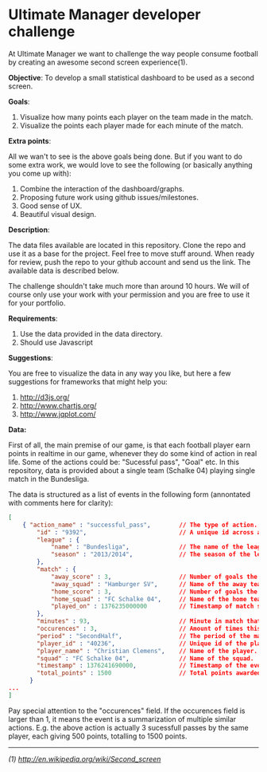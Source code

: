 Ultimate Manager developer challenge
====================================
At Ultimate Manager we want to challenge the way people consume football by creating an awesome second screen experience(1).

**Objective**: To develop a small statistical dashboard to be used as a second screen.

**Goals**:

1. Visualize how many points each player on the team made in the match.
2. Visualize the points each player made for each minute of the match.

**Extra points**:

All we wan't to see is the above goals being done. But if you want to do some extra work, we would love to see the following (or basically anything you come up with):

1. Combine the interaction of the dashboard/graphs.
2. Proposing future work using github issues/milestones.
2. Good sense of UX.
3. Beautiful visual design.

**Description**:

The data files available are located in this repository. Clone the repo and use it as a base for the project. Feel free to move stuff around. When ready for review, push the repo to your github account and send us the link. The available data is described below.

The challenge shouldn't take much more than around 10 hours.
We will of course only use your work with your permission and you are free to use it for your portfolio.

**Requirements**:

1. Use the data provided in the data directory.
2. Should use Javascript

**Suggestions**:

You are free to visualize the data in any way you like, but here a few suggestions for frameworks that might help you:

1. http://d3js.org/
2. http://www.chartjs.org/
3. http://www.jqplot.com/

**Data:**

First of all, the main premise of our game, is that each football player earn points in realtime in our game, whenever they do some kind of action in real life. Some of the actions could be: "Sucessful pass", "Goal" etc. In this repository, data is provided about a single team (Schalke 04) playing single match in the Bundesliga.

The data is structured as a list of events in the following form (annontated with comments here for clarity):

```json
[
    { "action_name" : "successful_pass",        // The type of action.
        "id" : "9392",                          // A unique id across all events.
        "league" : {
            "name" : "Bundesliga",              // The name of the league
            "season" : "2013/2014",             // The season of the league
        },
        "match" : {
            "away_score" : 3,                   // Number of goals the away team made
            "away_squad" : "Hamburger SV",      // Name of the away team
            "home_score" : 3,                   // Number of goals the home team made
            "home_squad" : "FC Schalke 04",     // Name of the home team
            "played_on" : 1376235000000         // Timestamp of match start (UNIX millisecond)
        },
        "minutes" : 93,                         // Minute in match that the action occured.
        "occurences" : 3,                       // Amount of times this action occured. (See more below).
        "period" : "SecondHalf",                // The period of the match in which the action occured.
        "player_id" : "40236",                  // Unique id of the player.
        "player_name" : "Christian Clemens",    // Name of the player.
        "squad" : "FC Schalke 04",              // Name of the squad.
        "timestamp" : 1376241690000,            // Timestamp of the event (UNIX millisecond)
        "total_points" : 1500                   // Total points awarded for all the occurences of an action. (See more below).
      }
...
]
```

Pay special attention to the "occurences" field. If the occurences field is larger than 1, it means the event is a summarization of multiple similar actions. E.g. the above action is actually 3 sucessfull passes by the same player, each giving 500 points, totalling to 1500 points.

___
*(1) http://en.wikipedia.org/wiki/Second_screen*
